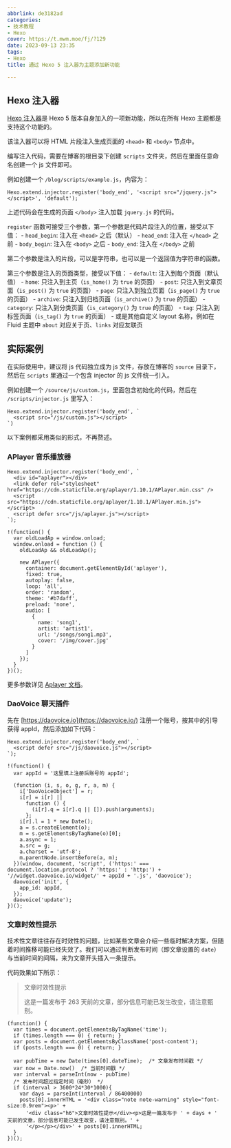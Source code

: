 ```yaml
---
abbrlink: de3182ad
categories:
- 技术教程
- Hexo
cover: https://t.mwm.moe/fj/?129
date: 2023-09-13 23:35
tags:
- Hexo
title: 通过 Hexo 5 注入器为主题添加新功能

---
```


## Hexo 注入器

[Hexo 注入器](https://Hexo.io/zh-cn/api/injector.html)是 Hexo 5 版本自身加入的一项新功能，所以在所有 Hexo 主题都是支持这个功能的。

该注入器可以将 HTML 片段注入生成页面的 `<head>` 和 `<body>` 节点中。

编写注入代码，需要在博客的根目录下创建 `scripts` 文件夹，然后在里面任意命名创建一个 js 文件即可。

例如创建一个 `/blog/scripts/example.js`，内容为：

```
Hexo.extend.injector.register('body_end', '<script src="/jquery.js"></script>', 'default');
```

上述代码会在生成的页面 `</body>` 注入加载 `jquery.js` 的代码。

`register` 函数可接受三个参数，第一个参数是代码片段注入的位置，接受以下值：
\- `head_begin`: 注入在 `<head>` 之后（默认）
\- `head_end`: 注入在 `</head>` 之前
\- `body_begin`: 注入在 `<body>` 之后
\- `body_end`: 注入在 `</body>` 之前

第二个参数是注入的片段，可以是字符串，也可以是一个返回值为字符串的函数。

第三个参数是注入的页面类型，接受以下值：
\- `default`: 注入到每个页面（默认值）
\- `home`: 只注入到主页（`is_home()` 为 `true` 的页面）
\- `post`: 只注入到文章页面（`is_post()` 为 `true` 的页面）
\- `page`: 只注入到独立页面（`is_page()` 为 `true` 的页面）
\- `archive`: 只注入到归档页面（`is_archive()` 为 `true` 的页面）
\- `category`: 只注入到分类页面（`is_category()` 为 `true` 的页面）
\- `tag`: 只注入到标签页面（`is_tag()` 为 `true` 的页面）
\- 或是其他自定义 layout 名称，例如在Fluid 主题中 `about` 对应关于页、`links` 对应友联页

## 实际案例

在实际使用中，建议将 js 代码独立成为 js 文件，存放在博客的 `source` 目录下，然后在 `scripts` 里通过一个包含 injector 的 js 文件统一引入。

例如创建一个 `/source/js/custom.js`，里面包含初始化的代码，然后在 `/scripts/injector.js` 里写入：

```
Hexo.extend.injector.register('body_end', `
  <script src="/js/custom.js"></script>
`)
```

以下案例都采用类似的形式，不再赘述。

### APlayer 音乐播放器

```
Hexo.extend.injector.register('body_end', `
  <div id="aplayer"></div>
  <link defer rel="stylesheet" href="https://cdn.staticfile.org/aplayer/1.10.1/APlayer.min.css" />
  <script src="https://cdn.staticfile.org/aplayer/1.10.1/APlayer.min.js"></script>
  <script defer src="/js/aplayer.js"></script>
`);
```

```
!(function() {
  var oldLoadAp = window.onload;
  window.onload = function () {
    oldLoadAp && oldLoadAp();

    new APlayer({
      container: document.getElementById('aplayer'),
      fixed: true,
      autoplay: false,
      loop: 'all',
      order: 'random',
      theme: '#b7daff',
      preload: 'none',
      audio: [
        {
          name: 'song1',
          artist: 'artist1',
          url: '/songs/song1.mp3',
          cover: '/img/cover.jpg'
        }
      ]
    });
  }
})();
```

更多参数详见 [Aplayer 文档](https://aplayer.js.org/#/zh-Hans/?id=参数)。

### DaoVoice 聊天插件

先在 [https://daovoice.io](https://daovoice.io/) 注册一个账号，按其中的引导获得 appId，然后添加如下代码：

```
Hexo.extend.injector.register('body_end', `
  <script defer src="/js/daovoice.js"></script>
`);
```

```
!(function() {
  var appId = '这里填上注册后账号的 appId';

  (function (i, s, o, g, r, a, m) {  
    i['DaoVoiceObject'] = r;
    i[r] = i[r] ||
      function () {
        (i[r].q = i[r].q || []).push(arguments);
      };
    i[r].l = 1 * new Date();
    a = s.createElement(o);
    m = s.getElementsByTagName(o)[0];
    a.async = 1;
    a.src = g;
    a.charset = 'utf-8';
    m.parentNode.insertBefore(a, m);
  })(window, document, 'script', ('https:' === document.location.protocol ? 'https:' : 'http:') + '//widget.daovoice.io/widget/' + appId + '.js', 'daovoice');
  daovoice('init', {
    app_id: appId,
  });
  daovoice('update');
})();
```



### 文章时效性提示

技术性文章往往存在时效性的问题，比如某些文章会介绍一些临时解决方案，但随着时间推移可能已经失效了。我们可以通过判断发布时间（即文章设置的 `date`）与当前时间的间隔，来为文章开头插入一条提示。

代码效果如下所示：

> 文章时效性提示
>
> 这是一篇发布于 263 天前的文章，部分信息可能已发生改变，请注意甄别。



```
(function() {
  var times = document.getElementsByTagName('time');
  if (times.length === 0) { return; }
  var posts = document.getElementsByClassName('post-content');
  if (posts.length === 0) { return; }

  var pubTime = new Date(times[0].dateTime);  /* 文章发布时间戳 */
  var now = Date.now()  /* 当前时间戳 */
  var interval = parseInt(now - pubTime)
  /* 发布时间超过指定时间（毫秒） */
  if (interval > 3600*24*30*1000){
    var days = parseInt(interval / 86400000)
    posts[0].innerHTML = '<div class="note note-warning" style="font-size:0.9rem"><p>' +
      '<div class="h6">文章时效性提示</div><p>这是一篇发布于 ' + days + ' 天前的文章，部分信息可能已发生改变，请注意甄别。' +
      '</p></p></div>' + posts[0].innerHTML;
  }
})();
```